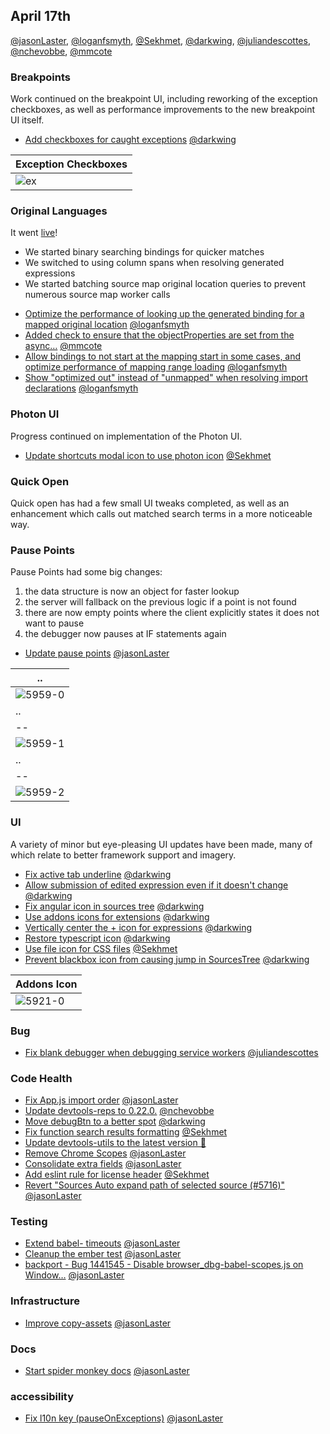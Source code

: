 ## April 17th

[@jasonLaster], [@loganfsmyth], [@Sekhmet], [@darkwing], [@juliandescottes], [@nchevobbe], [@mmcote]

### Breakpoints

Work continued on the breakpoint UI, including reworking of the exception checkboxes, as well as performance improvements to the new breakpoint UI itself.

* [Add checkboxes for caught exceptions][5932] [@darkwing]

| Exception Checkboxes |
| -------------------- |
| ![ex]                |

[ex]: http://g.recordit.co/vzQbQWZidA.gif

### Original Languages

It went [live][tweet]!

* We started binary searching bindings for quicker matches
* We switched to using column spans when resolving generated expressions
* We started batching source map original location queries to prevent numerous source map worker calls

- [Optimize the performance of looking up the generated binding for a mapped original location][5919] [@loganfsmyth]
- [Added check to ensure that the objectProperties are set from the async…][5959] [@mmcote]
- [Allow bindings to not start at the mapping start in some cases, and optimize performance of mapping range loading][5967] [@loganfsmyth]
- [Show "optimized out" instead of "unmapped" when resolving import declarations][5984] [@loganfsmyth]

[tweet]: https://twitter.com/jasonlaster11/status/984124865027420160

### Photon UI

Progress continued on implementation of the Photon UI.

* [Update shortcuts modal icon to use photon icon][5920] [@Sekhmet]

### Quick Open

Quick open has had a few small UI tweaks completed, as well as an enhancement which calls out matched search terms in a more noticeable way.

[qo]: https://shipusercontent.com/a0e3bc7da935e54d9e13eb9564359f8e/Screen%20Shot%202018-04-17%20at%2011.47.02%20AM.png

### Pause Points

Pause Points had some big changes:

1.  the data structure is now an object for faster lookup
2.  the server will fallback on the previous logic if a point is not found
3.  there are now empty points where the client explicitly states it does not want to pause
4.  the debugger now pauses at IF statements again

* [Update pause points][5836] [@jasonLaster]

| ..        |
| --------- |
| ![5959-0] |
| ..        |
| --        |
| ![5959-1] |
| ..        |
| --        |
| ![5959-2] |

### UI

A variety of minor but eye-pleasing UI updates have been made, many of which relate to better framework support and imagery.

* [Fix active tab underline][5921] [@darkwing]
* [Allow submission of edited expression even if it doesn't change][5922] [@darkwing]
* [Fix angular icon in sources tree][5923] [@darkwing]
* [Use addons icons for extensions][5924] [@darkwing]
* [Vertically center the + icon for expressions][5925] [@darkwing]
* [Restore typescript icon][5940] [@darkwing]
* [Use file icon for CSS files][5944] [@Sekhmet]
* [Prevent blackbox icon from causing jump in SourcesTree][5961] [@darkwing]

| Addons Icon |
| ----------- |
| ![5921-0]   |

### Bug

* [Fix blank debugger when debugging service workers][5929] [@juliandescottes]

### Code Health

* [Fix App.js import order][5930] [@jasonLaster]
* [Update devtools-reps to 0.22.0.][5933] [@nchevobbe]
* [Move debugBtn to a better spot][5934] [@darkwing]
* [Fix function search results formatting][5938] [@Sekhmet]
* [Update devtools-utils to the latest version 🚀][5943]
* [Remove Chrome Scopes][5950] [@jasonLaster]
* [Consolidate extra fields][5956] [@jasonLaster]
* [Add eslint rule for license header][5973] [@Sekhmet]
* [Revert "Sources Auto expand path of selected source (#5716)"][5946] [@jasonLaster]

### Testing

* [Extend babel- timeouts][5939] [@jasonLaster]
* [Cleanup the ember test][5960] [@jasonLaster]
* [backport - Bug 1441545 - Disable browser_dbg-babel-scopes.js on Window…][5982] [@jasonLaster]

### Infrastructure

* [Improve copy-assets][5964] [@jasonLaster]

### Docs

* [Start spider monkey docs][5968] [@jasonLaster]

### accessibility

* [Fix l10n key (pauseOnExceptions)][5976] [@jasonLaster]

[5920-0]: https://user-images.githubusercontent.com/1968722/38586977-28cd3b3c-3d20-11e8-91d5-48b517ae1feb.png
[5920-1]: https://user-images.githubusercontent.com/1968722/38587019-47fc0164-3d20-11e8-8c81-cadd9c19d966.png
[5921-0]: https://user-images.githubusercontent.com/46655/38587762-558006b0-3ce8-11e8-9f17-bff3467730b1.png
[5924-0]: https://user-images.githubusercontent.com/46655/38591782-2396725e-3cfe-11e8-9074-61c9d834ca46.png
[5925-0]: https://user-images.githubusercontent.com/46655/38592302-eef4eaf0-3d00-11e8-9a7b-3914d7910576.png
[5932-0]: https://user-images.githubusercontent.com/46655/38627550-da2c193a-3d74-11e8-89f2-8950329b211e.gif
[5938-0]: https://user-images.githubusercontent.com/1968722/38638133-9011b7d4-3dcd-11e8-91fe-f751578aee4d.png
[5938-1]: https://user-images.githubusercontent.com/1968722/38638154-a3e4e1d2-3dcd-11e8-917e-0a0e64e4ea55.png
[5940-0]: https://user-images.githubusercontent.com/46655/38648346-59a482ce-3db6-11e8-9561-368c2f14ddb6.png
[5944-0]: https://user-images.githubusercontent.com/1968722/38694316-9ad67e40-3e89-11e8-913d-228f0ea3fa63.png
[5944-1]: https://user-images.githubusercontent.com/1968722/38694390-c9ae8154-3e89-11e8-892f-230f3dcab3a2.png
[5959-0]: https://user-images.githubusercontent.com/14250545/38707060-f47a6f00-3e6c-11e8-880f-cefef8efc99d.gif
[5959-1]: https://user-images.githubusercontent.com/132260/38700579-63ac606c-3e50-11e8-9279-4b89040bbbac.png
[5959-2]: https://user-images.githubusercontent.com/14250545/38707061-f49c92ec-3e6c-11e8-86b9-f76148200e01.gif
[5836]: https://github.com/firefox-devtools/debugger/pull/5836
[5919]: https://github.com/firefox-devtools/debugger/pull/5919
[5920]: https://github.com/firefox-devtools/debugger/pull/5920
[5921]: https://github.com/firefox-devtools/debugger/pull/5921
[5922]: https://github.com/firefox-devtools/debugger/pull/5922
[5923]: https://github.com/firefox-devtools/debugger/pull/5923
[5924]: https://github.com/firefox-devtools/debugger/pull/5924
[5925]: https://github.com/firefox-devtools/debugger/pull/5925
[5929]: https://github.com/firefox-devtools/debugger/pull/5929
[5930]: https://github.com/firefox-devtools/debugger/pull/5930
[5932]: https://github.com/firefox-devtools/debugger/pull/5932
[5933]: https://github.com/firefox-devtools/debugger/pull/5933
[5934]: https://github.com/firefox-devtools/debugger/pull/5934
[5938]: https://github.com/firefox-devtools/debugger/pull/5938
[5939]: https://github.com/firefox-devtools/debugger/pull/5939
[5940]: https://github.com/firefox-devtools/debugger/pull/5940
[5943]: https://github.com/firefox-devtools/debugger/pull/5943
[5944]: https://github.com/firefox-devtools/debugger/pull/5944
[5946]: https://github.com/firefox-devtools/debugger/pull/5946
[5950]: https://github.com/firefox-devtools/debugger/pull/5950
[5956]: https://github.com/firefox-devtools/debugger/pull/5956
[5959]: https://github.com/firefox-devtools/debugger/pull/5959
[5960]: https://github.com/firefox-devtools/debugger/pull/5960
[5961]: https://github.com/firefox-devtools/debugger/pull/5961
[5964]: https://github.com/firefox-devtools/debugger/pull/5964
[5967]: https://github.com/firefox-devtools/debugger/pull/5967
[5968]: https://github.com/firefox-devtools/debugger/pull/5968
[5973]: https://github.com/firefox-devtools/debugger/pull/5973
[5976]: https://github.com/firefox-devtools/debugger/pull/5976
[5982]: https://github.com/firefox-devtools/debugger/pull/5982
[5984]: https://github.com/firefox-devtools/debugger/pull/5984
[@jasonlaster]: https://github.com/jasonLaster
[@loganfsmyth]: https://github.com/loganfsmyth
[@sekhmet]: https://github.com/Sekhmet
[@darkwing]: https://github.com/darkwing
[@juliandescottes]: https://github.com/juliandescottes
[@nchevobbe]: https://github.com/nchevobbe
[@mmcote]: https://github.com/mmcote
